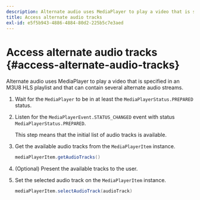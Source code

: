 ```yaml
---
description: Alternate audio uses MediaPlayer to play a video that is specified in an M3U8 HLS playlist and that can contain several alternate audio streams.
title: Access alternate audio tracks
exl-id: e5f5b943-4886-4884-80d2-225b5c7e3aed
---
```

# Access alternate audio tracks {#access-alternate-audio-tracks}

Alternate audio uses MediaPlayer to play a video that is specified in an M3U8 HLS playlist and that can contain several alternate audio streams.

1. Wait for the `MediaPlayer` to be in at least the `MediaPlayerStatus.PREPARED` status.
1. Listen for the `MediaPlayerEvent.STATUS_CHANGED` event with status `MediaPlayerStatus.PREPARED`.

   This step means that the initial list of audio tracks is available. 

1. Get the available audio tracks from the `MediaPlayerItem` instance.

   ```java
   mediaPlayerItem.getAudioTracks()
   ```

1. (Optional) Present the available tracks to the user.
1. Set the selected audio track on the `MediaPlayerItem` instance.

   ```java
   mediaPlayerItem.selectAudioTrack(audioTrack)
   ```
